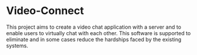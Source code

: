 # Video-Connect
This project aims to create a video chat application with a server and to enable users to virtually chat with each other. This software is supported to eliminate and in some cases reduce the hardships faced by the existing systems.
